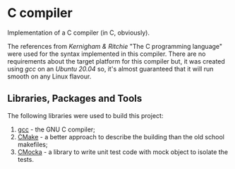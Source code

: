 # C compiler
Implementation of a C compiler (in C, obviously).

The references from *Kernigham & Ritchie* "The C programming language" were used for the syntax implemented in this compiler.
There are no requirements about the target platform for this compiler but, it was created using *gcc* on an *Ubuntu 20.04* so,
it's almost guaranteed that it will run smooth on any Linux flavour.

## Libraries, Packages and Tools
The following libraries were used to build this project:

1. [gcc](https://gcc.gnu.org/) - the GNU C compiler;
2. [CMake](https://cmake.org/) - a better approach to describe the building than the old school makefiles;
3. [CMocka](https://cmocka.org/) - a library to write unit test code with mock object to isolate the tests.
